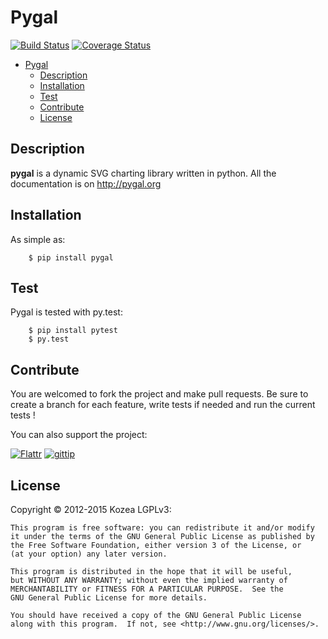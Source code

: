 # Pygal

[![Build Status](https://travis-ci.org/Kozea/pygal.svg?branch=master)](https://travis-ci.org/Kozea/pygal)
[![Coverage Status](https://coveralls.io/repos/Kozea/pygal/badge.svg?branch=master&service=github)](https://coveralls.io/github/Kozea/pygal?branch=master)


- [Pygal](#pygal)
    - [Description](#description)
    - [Installation](#installation)
    - [Test](#test)
    - [Contribute](#contribute)
    - [License](#license)

## Description

**pygal** is a dynamic SVG charting library written in python.
All the documentation is on http://pygal.org


## Installation

As simple as:

```
    $ pip install pygal
```



## Test

Pygal is tested with py.test:


```
    $ pip install pytest
    $ py.test
```


## Contribute

You are welcomed to fork the project and make pull requests.
Be sure to create a branch for each feature, write tests if needed and run the current tests !


You can also support the project:

[![Flattr](http://api.flattr.com/button/flattr-badge-large.png)](https://flattr.com/submit/auto?user_id=paradoxxx_zero&url=https://github.com/Kozea/pygal&title=Pygal&tags=github&category=software)
[![gittip](http://i.imgur.com/IKcQB2P.png)](https://www.gittip.com/paradoxxxzero/)



## License

Copyright © 2012-2015 Kozea
LGPLv3:

    This program is free software: you can redistribute it and/or modify
    it under the terms of the GNU General Public License as published by
    the Free Software Foundation, either version 3 of the License, or
    (at your option) any later version.

    This program is distributed in the hope that it will be useful,
    but WITHOUT ANY WARRANTY; without even the implied warranty of
    MERCHANTABILITY or FITNESS FOR A PARTICULAR PURPOSE.  See the
    GNU General Public License for more details.

    You should have received a copy of the GNU General Public License
    along with this program.  If not, see <http://www.gnu.org/licenses/>.
